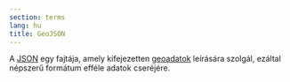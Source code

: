 ```yaml
---
section: terms
lang: hu
title: GeoJSON
---
```


A  [JSON](../json/) egy fajtája, amely kifejezetten [geoadatok](../geodata/) leírására szolgál, ezáltal népszerű formátum efféle adatok cseréjére.
